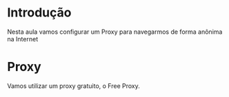 
# Introdução

Nesta aula vamos configurar um Proxy para navegarmos de forma anônima na Internet

# Proxy

Vamos utilizar um proxy gratuito, o Free Proxy.
